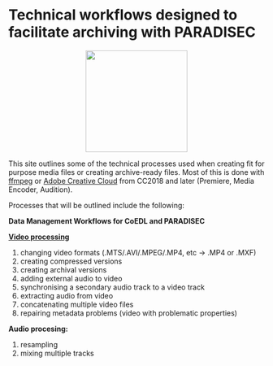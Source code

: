 # Technical workflows designed to facilitate archiving with PARADISEC

<p align="center">
  <img width="200" src="images/revox_slow.gif">
</p>

This site outlines some of the technical processes used when creating fit for purpose media files or creating archive-ready files. Most of this is done with [ffmpeg](www.ffmpeg.org) or [Adobe Creative Cloud](https://www.adobe.com/au/creativecloud.html) from CC2018 and later (Premiere, Media Encoder, Audition).

Processes that will be outlined include the following:

**Data Management Workflows for CoEDL and PARADISEC**


**[Video processing](https://paradisec-archive.github.io/video_transcoding/)** 
1. changing video formats (.MTS/.AVI/.MPEG/.MP4, etc -> .MP4 or .MXF)
2. creating compressed versions
3. creating archival versions
4. adding external audio to video
5. synchronising a secondary audio track to a video track
6. extracting audio from video
7. concatenating multiple video files
8. repairing metadata problems (video with problematic properties)

**Audio procesing:**
1. resampling
2. mixing multiple tracks
